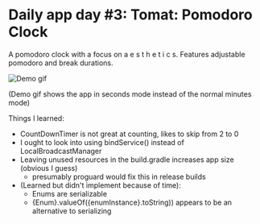 # Daily app day #3: Tomat: Pomodoro Clock

A pomodoro clock with a focus on a e s t h e t i c s. Features adjustable pomodoro and break durations.

![Demo gif](./demo/demo.gif)

(Demo gif shows the app in seconds mode instead of the normal minutes mode)

Things I learned:

 - CountDownTimer is not great at counting, likes to skip from 2 to 0
 - I ought to look into using bindService() instead of LocalBroadcastManager
 - Leaving unused resources in the build.gradle increases app size (obvious I guess)
    - presumably proguard would fix this in release builds
 - (Learned but didn't implement because of time):
     - Enums are serializable
     - {Enum}.valueOf({enumInstance}.toString)) appears to be an alternative to serializing
